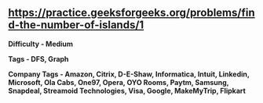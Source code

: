 ## https://practice.geeksforgeeks.org/problems/find-the-number-of-islands/1

**Difficulty - Medium**

**Tags - DFS, Graph**

**Company Tags - Amazon, Citrix, D-E-Shaw, Informatica, Intuit, Linkedin, Microsoft, Ola Cabs, One97, Opera, OYO Rooms, Paytm, Samsung, Snapdeal, Streamoid Technologies, Visa, Google, MakeMyTrip, Flipkart**
